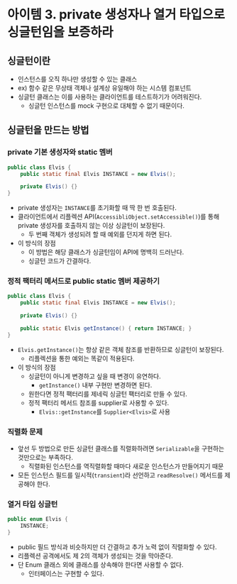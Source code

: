 # 아이템 3. private 생성자나 열거 타입으로 싱글턴임을 보증하라
## 싱글턴이란

- 인스턴스를 오직 하나만 생성할 수 있는 클래스
- ex) 함수 같은 무상태 객체나 설계상 유일해야 하는 시스템 컴포넌트
- 싱글턴 클래스는 이를 사용하는 클라이언트를 테스트하기가 어려워진다.
    - 싱글턴 인스턴스를 mock 구현으로 대체할 수 없기 때문이다.

## 싱글턴을 만드는 방법

### private 기본 생성자와 static 멤버

```java
public class Elvis {
    public static final Elvis INSTANCE = new Elvis();

    private Elvis() {}
}
```

- private 생성자는 `INSTANCE`를 초기화할 때 딱 한 번 호출된다.
- 클라이언트에서 리플렉션 API(`AccessibliObject.setAccessible()`)를 통해 private 생성자를 호출하지 않는 이상 싱글턴이 보장된다.
    - 두 번째 객체가 생성되려 할 때 예외를 던지게 하면 된다.
- 이 방식의 장점
    - 이 방법은 해당 클래스가 싱글턴임이 API에 명백히 드러난다.
    - 싱글턴 코드가 간결하다.

### 정적 팩터리 메서드로 public static 멤버 제공하기

```java
public class Elvis {
    public static final Elvis INSTANCE = new Elvis();

    private Elvis() {}

    public static Elvis getInstance() { return INSTANCE; }
}
```

- `Elvis.getInstance()`는 항상 같은 객체 참조를 반환하므로 싱글턴이 보장된다.
    - 리플렉션을 통한 예외는 똑같이 적용된다.
- 이 방식의 장점
    - 싱글턴이 아니게 변경하고 싶을 때 변경이 유연하다.
        - `getInstance()` 내부 구현만 변경하면 된다.
    - 원한다면 정적 팩터리를 제네릭 싱글턴 팩터리로 만들 수 있다.
    - 정적 팩터리 메서드 참조를 supplier로 사용할 수 있다.
        - `Elvis::getInstance`를 `Supplier<Elvis>`로 사용

### 직렬화 문제

- 앞선 두 방법으로 만든 싱글턴 클래스를 직렬화하려면 `Serializable`을 구현하는 것만으로는 부족하다.
    - 직렬화된 인스턴스를 역직렬화할 때마다 새로운 인스턴스가 만들어지기 때문
- 모든 인스턴스 필드를 일시적(`transient`)라 선언하고 `readResolve()` 메서드를 제공해야 한다.

### 열거 타입 싱글턴

```java
public enum Elvis {
    INSTANCE;
}
```

- public 필드 방식과 비슷하지만 더 간결하고 추가 노력 없이 직렬화할 수 있다.
- 리플렉션 공격에서도 제 2의 객체가 생성되는 것을 막아준다.
- 단 Enum 클래스 외에 클래스를 상속해야 한다면 사용할 수 없다.
    - 인터페이스는 구현할 수 있다.
